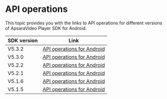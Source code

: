 # API operations

This topic provides you with the links to API operations for different versions of ApsaraVideo Player SDK for Android.

|**SDK version**|**Link**|
|---------------|--------|
|V5.3.2|[API operations for Android](http://alisdk-api-doc.oss-cn-hangzhou.aliyuncs.com/player/5.3.0/android-en/index.html)|
|V5.3.0|[API operations for Android](http://alisdk-api-doc.oss-cn-hangzhou.aliyuncs.com/player/5.3.0/android-en/index.html)|
|V5.2.2|[API operations for Android](http://alisdk-api-doc.oss-cn-hangzhou.aliyuncs.com/player/5.2.2/android-en/index.html)|
|V5.2.1|[API operations for Android](http://alisdk-api-doc.oss-cn-hangzhou.aliyuncs.com/player/5.2.1/android/index.html)|
|V5.1.6|[API operations for Android](http://alisdk-api-doc.oss-cn-hangzhou.aliyuncs.com/player/5.1.6/android/index.html)|
|V5.1.5|[API operations for Android](http://alisdk-api-doc.oss-cn-hangzhou.aliyuncs.com/player/5.1.5/android/index.html)|

